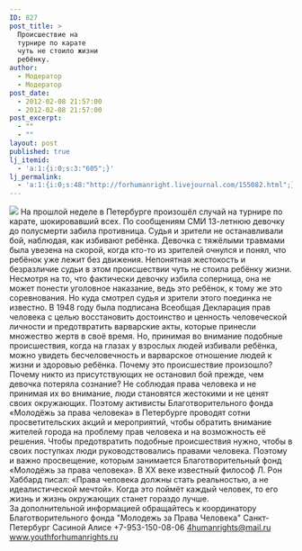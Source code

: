 ```yaml
---
ID: 827
post_title: >
  Происшествие на
  турнире по карате
  чуть не стоило жизни
  ребёнку.
author:
  - Модератор
  - Модератор
post_date:
  - 2012-02-08 21:57:00
  - 2012-02-08 21:57:00
post_excerpt:
  - ""
  - ""
layout: post
published: true
lj_itemid:
  - 'a:1:{i:0;s:3:"605";}'
lj_permalink:
  - 'a:1:{i:0;s:48:"http://forhumanright.livejournal.com/155082.html";}'
---
```


<img src="http://cs5338.vk.com/u132145096/132409092/x_5b26039f.jpg" /> На прошлой неделе в Петербурге произошёл случай на турнире по карате, шокировавший всех. По сообщениям СМИ 13-летнюю девочку до полусмерти забила противница. Судья и зрители не останавливали бой, наблюдая, как избивают ребёнка.
Девочка с тяжёлыми травмами была увезена на скорой, когда кто-то из зрителей очнулся и понял, что ребёнок уже лежит без движения. Непонятная жестокость и безразличие судьи в этом происшествии чуть не стоила ребёнку жизни. Несмотря на то, что фактически девочку избила соперница, она не может понести уголовное наказание, ведь это ребёнок, к тому же это соревнования. Но куда смотрел судья и зрители этого поединка не известно. 
В 1948 году была подписана Всеобщая Декларация прав человека с целью восстановить достоинство и ценность человеческой личности и предотвратить варварские акты, которые принесли множество жертв в своё время. Но, принимая во внимание подобные происшествия, когда на глазах у взрослых людей избивали ребёнка, можно увидеть бесчеловечность и варварское отношение людей к жизни и здоровью ребёнка. Почему это происшествие произошло? Почему никто из присутствующих не остановил бой прежде, чем девочка потеряла сознание? 
Не соблюдая права человека и не принимая их во внимание, люди становятся жестокими и не ценят своих окружающих. Поэтому активисты Благотворительного фонда «Молодёжь за права человека» в Петербурге проводят сотни просветительских акций и мероприятий, чтобы обратить внимание жителей города на проблему прав человека и на возможность её решения. Чтобы предотвратить подобные происшествия нужно, чтобы в своих поступках люди руководствовались правами человека. Поэтому и важно просвещение, которым занимается Благотворительный фонд «Молодёжь за права человека». 
В ХХ веке известный философ Л. Рон Хаббард писал: «Права человека должны стать реальностью, а не идеалистической мечтой». Когда это поймёт каждый человек, то его жизнь и жизнь окружающих станет гораздо лучше.	
За дополнительной информацией обращайтесь к координатору
Благотворительного фонда
"Молодежь за Права Человека" Санкт-Петербург 
Сасиной Алисе 
+7-953-150-08-06 
4humanrights@mail.ru
www.youthforhumanrights.ru